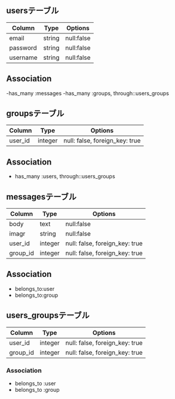## usersテーブル

|Column|Type|Options|
|------|----|-------|
|email|string|null:false|
|password|string|null:false|
|username|string|null:false|

## Association
-has_many :messages
-has_many :groups, through::users_groups

## groupsテーブル

|Column|Type|Options|
|------|----|-------|
|user_id|integer|null: false, foreign_key: true|

## Association
- has_many :users, through::users_groups

## messagesテーブル

|Column|Type|Options|
|------|----|-------|
|body|text|null:false|
|imagr|string|null:false|
|user_id|integer|null: false, foreign_key: true|
|group_id|integer|null: false, foreign_key: true|

## Association
- belongs_to:user
- belongs_to:group

## users_groupsテーブル

|Column|Type|Options|
|------|----|-------|
|user_id|integer|null: false, foreign_key: true|
|group_id|integer|null: false, foreign_key: true|

### Association
- belongs_to :user
- belongs_to :group